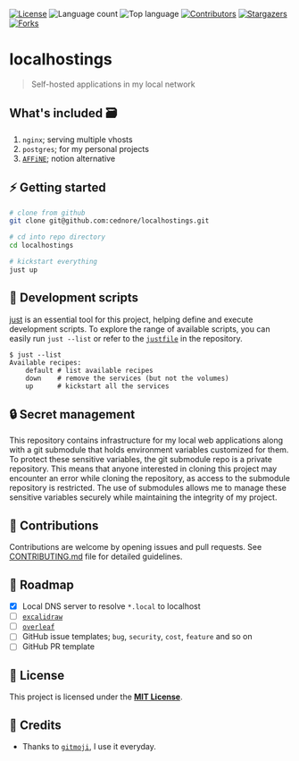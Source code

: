[![License](https://img.shields.io/github/license/cednore/localhostings)](LICENSE)
![Language count](https://img.shields.io/github/languages/count/cednore/localhostings)
![Top language](https://img.shields.io/github/languages/top/cednore/localhostings)
[![Contributors](https://img.shields.io/github/contributors/cednore/localhostings)](https://github.com/cednore/localhostings/graphs/contributors)
[![Stargazers](https://img.shields.io/github/stars/cednore/localhostings?style=social)](https://github.com/cednore/localhostings/stargazers)
[![Forks](https://img.shields.io/github/forks/cednore/localhostings?style=social)](https://github.com/cednore/localhostings/network/members)

# localhostings

> Self-hosted applications in my local network

## What's included 🗃️

1. `nginx`; serving multiple vhosts
2. `postgres`; for my personal projects
3. [`AFFiNE`](https://github.com/toeverything/AFFiNE); notion alternative

## ⚡ Getting started

```bash
# clone from github
git clone git@github.com:cednore/localhostings.git

# cd into repo directory
cd localhostings

# kickstart everything
just up
```

## 🔨 Development scripts

[just](https://github.com/casey/just) is an essential tool for this project, helping define and execute development scripts. To explore the range of available scripts, you can easily run `just --list` or refer to the [`justfile`](justfile) in the repository.

```
$ just --list
Available recipes:
    default # list available recipes
    down    # remove the services (but not the volumes)
    up      # kickstart all the services
```

## 🔒 Secret management

This repository contains infrastructure for my local web applications along with a git submodule that holds environment variables customized for them. To protect these sensitive variables, the git submodule repo is a private repository. This means that anyone interested in cloning this project may encounter an error while cloning the repository, as access to the submodule repository is restricted. The use of submodules allows me to manage these sensitive variables securely while maintaining the integrity of my project.

## 👋 Contributions

Contributions are welcome by opening issues and pull requests. See [CONTRIBUTING.md](CONTRIBUTING.md) file for detailed guidelines.

## 🚧 Roadmap

- [x] Local DNS server to resolve `*.local` to localhost
- [ ] [`excalidraw`](https://github.com/excalidraw/excalidraw)
- [ ] [`overleaf`](https://github.com/overleaf/overleaf)
- [ ] GitHub issue templates; `bug`, `security`, `cost`, `feature` and so on
- [ ] GitHub PR template

## 📄 License

This project is licensed under the [**MIT License**](LICENSE).

## 🙇 Credits

- Thanks to [`gitmoji`](https://gitmoji.dev/), I use it everyday.
